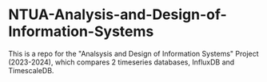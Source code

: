 # NTUA-Analysis-and-Design-of-Information-Systems
This is a repo for the "Analsysis and Design of Information Systems" Project (2023-2024), which compares 2 timeseries databases, InfluxDB and TimescaleDB.

